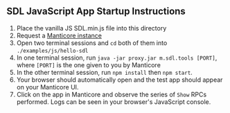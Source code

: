 ## SDL JavaScript App Startup Instructions
1) Place the vanilla JS SDL.min.js file into this directory
1) Request a [Manticore instance](https://smartdevicelink.com/resources/manticore/)
1) Open two terminal sessions and `cd` both of them into `./examples/js/hello-sdl`
1) In one terminal session, run `java -jar proxy.jar m.sdl.tools [PORT]`, where `[PORT]` is the one given to you by Manticore
1) In the other terminal session, run `npm install` then `npm start`.
1) Your browser should automatically open and the test app should appear on your Manticore UI.
1) Click on the app in Manticore and observe the series of `Show` RPCs performed. Logs can be seen in your browser's JavaScript console.